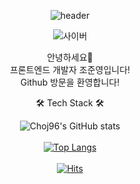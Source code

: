<div align="center">

![header](https://capsule-render.vercel.app/api?type=waving&color=timeGradient&height=250&section=header&text=Welcome&fontSize=80)

![사이버](https://user-images.githubusercontent.com/118712170/233552839-8c05d9d7-3955-4273-8877-b28cb9b1898a.gif)


안녕하세요👋<br/>
프론트엔드 개발자 조준영입니다!<br/>
Github 방문을 환영합니다!<br/>



🛠️ Tech Stack 🛠️



![Choj96's GitHub stats](https://github-readme-stats.vercel.app/api?username=choj96&theme=dark&show_icons=true)
<br/>
<br/>
 [![Top Langs](https://github-readme-stats.vercel.app/api/top-langs/?username=choj96&layout=compact)](https://github.com/anuraghazra/github-readme-stats)
<br/>
<br/>
 [![Hits](https://hits.seeyoufarm.com/api/count/incr/badge.svg?url=https%3A%2F%2Fgithub.com%2Fchoj96%2Fhit-counter&count_bg=%23DFDFDF&title_bg=%23144F40&icon=react.svg&icon_color=%2300CCFF&title=hits&edge_flat=false)](https://hits.seeyoufarm.com)
 

</div>
